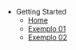 - Getting Started
  - [Home](index.md)
  - [Exemplo 01](pages/example01.md)
  - [Exemplo 02](pages/example01.md?id=exemplos-básicos)
